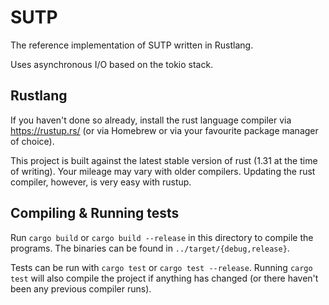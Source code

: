 # SUTP

The reference implementation of SUTP written in Rustlang.

Uses asynchronous I/O based on the tokio stack.

## Rustlang

If you haven't done so already, install the rust language compiler via https://rustup.rs/ (or via Homebrew or via your favourite package manager of choice).

This project is built against the latest stable version of rust (1.31 at the time of writing). Your mileage may vary with older compilers. Updating the rust compiler, however, is very easy with rustup.

## Compiling & Running tests

Run `cargo build` or `cargo build --release` in this directory to compile the programs. The binaries can be found in `../target/{debug,release}`.

Tests can be run with `cargo test` or `cargo test --release`. Running `cargo test` will also compile the project if anything has changed (or there haven't been any previous compiler runs).
